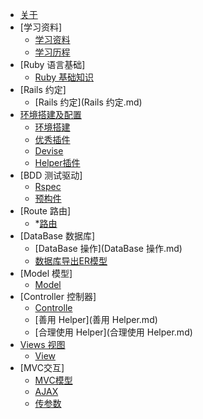 * [关于](README.md)
* [学习资料]
  * [学习资料](学习资料.md)
  * [学习历程](学习历程.md)
* [Ruby 语言基础]
  * [Ruby 基础知识](Ruby基础知识.md)
* [Rails 约定]
  * [Rails 约定](Rails 约定.md)
* [环境搭建及配置](环境搭建.md)
  * [环境搭建](环境搭建.md)
  * [优秀插件](优秀插件.md)
  * [Devise](Devise.md)
  * [Helper插件](Helper插件.md)
* [BDD 测试驱动]
  * [Rspec](Rspec.md)
  * [预构件](预构件.md)
* [Route 路由]
  * *[路由](路由.md)
* [DataBase 数据库]
  * [DataBase 操作](DataBase 操作.md)
  * [数据库导出ER模型](数据库导出ER模型.md)
* [Model 模型]
  * [Model](Model.md)
* [Controller 控制器]
  * [Controlle](Controller.md)
  * [善用 Helper](善用 Helper.md)
  * [合理使用 Helper](合理使用 Helper.md)
* [Views 视图](View.md)
  * [View](View.md)
* [MVC交互]
  * [MVC模型](MVC模型.md)
  * [AJAX](AJAX.md)
  * [传参数](传参数.md)

